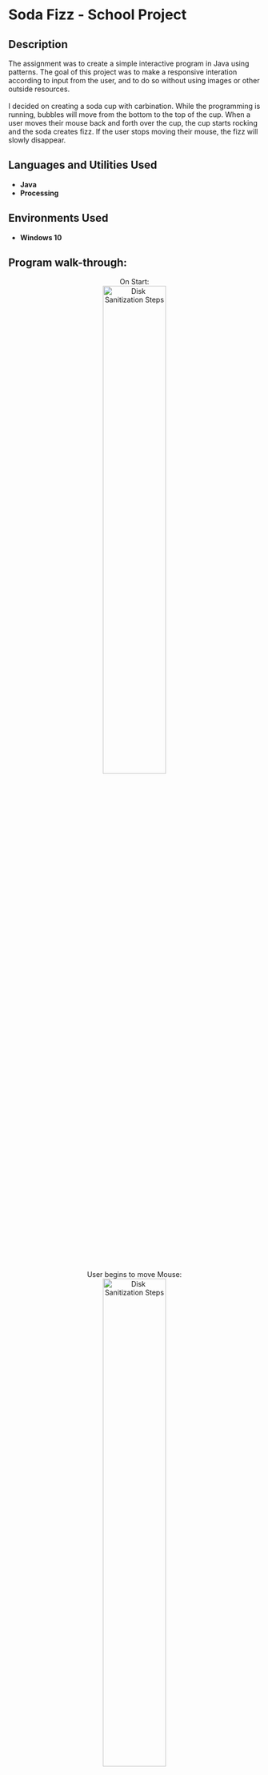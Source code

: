 <h1>Soda Fizz - School Project</h1>

<h2>Description</h2>
The assignment was to create a simple interactive program in Java using patterns. The goal of this project was to make a responsive interation according to input from the user, and to do so without using images or other outside resources.
<br />
<br />
I decided on creating a soda cup with carbination. While the programming is running, bubbles will move from the bottom to the top of the cup. When a user moves their mouse back and forth over the cup, the cup starts rocking and the soda creates fizz. If the user stops moving their mouse, the fizz will slowly disappear.

<br />


<h2>Languages and Utilities Used</h2>

- <b>Java</b>
- <b>Processing</b> 

<h2>Environments Used </h2>

- <b>Windows 10</b>

<h2>Program walk-through:</h2>

<p align="center">
On Start: <br/>
<img src="https://imgur.com/5GUJbA8.png" height="50%" width="50%" alt="Disk Sanitization Steps"/>
<br />
<br />
User begins to move Mouse:  <br/>
<img src="https://imgur.com/lriBk4v.png" height="50%" width="50%" alt="Disk Sanitization Steps"/>
<br />
<br />
Cup overflows after too much movement: <br/>
<img src="https://imgur.com/BLzmW5d.png" height="50%" width="50%" alt="Disk Sanitization Steps"/>
</p>

<!--
 ```diff
- text in red
+ text in green
! text in orange
# text in gray
@@ text in purple (and bold)@@
```
--!>
